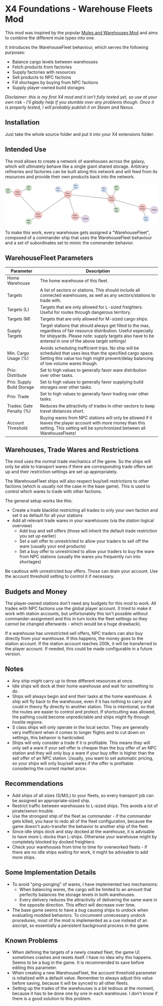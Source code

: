 # X4 Foundations - Warehouse Fleets Mod

This mod was inspired by the popular [Mules and Warehouses Mod](https://github.com/Misunderstood-Wookiee/Mules-and-Warehouses-Extended) and aims to combine the different mule types into one.

It introduces the WarehouseFleet behaviour, which serves the following purposes:
- Balance cargo levels between warehouses
- Fetch products from factories
- Supply factories with resources
- Sell products to NPC factions
- Fill shortages by buying from NPC factions
- Supply player-owned build storages

*Disclaimer: this is my first X4 mod and it isn't fully tested yet, so use at your own risk - I'll gladly help if you stumble over any problems though. Once it is properly tested, I will probably publish it on Steam and Nexus.*

## Installation

Just take the whole source folder and put it into your X4 extensions folder.

## Intended Use

The mod allows to create a network of warehouses across the galaxy, which will ultimately behave like a single giant shared storage. Arbitrary refineries and factories can be built along this network and will feed from its resources and provide their own products back into the network.

![Warehouse Setup](./WarehouseFleets.drawio.png "Warehouse Setup")

To make this work, every warehouse gets assigned a "WarehouseFleet", composed of a commander ship that uses the WarehouseFleet behaviour and a set of subordinates set to mimic the commander behavior.

## WarehouseFleet Parameters

| Parameter | Description |
| --- | --- |
| Home Warehouse | The home warehouse of this fleet. |
| Targets | A list of sectors or stations. This should include all connected warehouses, as well as any sectors/stations to trade with. |
| Targets (L) | Targets that are only allowed for L-sized freighters. Useful for routes through dangerous territory. |
| Targets (M) | Targets that are only allowed for M-sized cargo ships. |
| Supply Targets | Target stations that should always get filled to the max, regardless of fair resource distribution. Useful especially for shipyards. Please note: supply targets also have to be entered in one of the above target settings! |
| Min. Cargo Usage (%) | Avoids scheduling inefficient trips. No ship will be scheduled that uses less than the specified cargo space. Setting this value too high might prevent/delay balancing of low volume wares though. |
| Prio: Distribute | Set to high values to generally favor ware distribution over other tasks. |
| Prio: Supply Build Storage | Set to high values to generally favor supplying build storages over other tasks. |
| Prio: Trade  | Set to high values to generally favor trading over other tasks. |
| Trades: Gate Penalty (%) | Reduces the attractivity of trades in other sectors to keep travel distances short. |
| Account Threshold | Buying wares from NPC stations will only be allowed if it leaves the player account with more money than this setting. This setting will be synchronized between all WarehouseFleets! |

## Warehouses, Trade Wares and Restrictions

The mod uses the normal trade mechanics of the game. So the ships will only be able to transport wares if there are corresponding trade offers set up and their restriction settings are set up appropriately.

The WarehouseFleet ships will also respect buy/sell restrictions to other factions (which is usually not the case in the base game). This is used to control which wares to trade with other factions.

The general setup works like this:
- Create a trade blacklist restricting all trades to only your own faction and set it as default for all your stations
- Add all relevant trade wares in your warehouses (via the station logical overview)
  - Add buy and sell offers (those will inherit the default trade restriction you set up earlier)
  - Set a sell offer to unrestricted to allow your traders to sell off the ware (usually your end products)
  - Set a buy offer to unrestricted to allow your traders to buy the ware from NPC stations (usually the wares you frequently run into shortages)

Be cautious with unrestricted buy offers. Those can drain your account. Use the account threshold setting to control it if necessary.

## Budgets and Money

The player-owned stations don't need any budgets for this mod to work. All trades with NPC factions use the global player account. (I tried to make it work with station accounts, but unfortunately this isn't possible without commander-assignment and this in turn locks the fleet settings so they cannot be changed afterwards - which would be a huge drawback).

If a warehouse has unrestricted sell offers, NPC traders can also buy directly from your warehouse. If this happens, the money goes to the station account. If the station account reaches 200k, it will be transferred to the player account. If needed, this could be made configurable in a future version.

## Notes

- Any ship might carry up to three different resources at once.
- Idle ships will dock at their home warehouse and wait for something to do.
- Ships will always begin and end their tasks at the home warehouse. A ship will fly back to the warehouse, even if it has nothing to carry and could in theory fly directly to another station. This is intentional, so that the routes are easier to control and protect. If shortcutting was allowed, the pathing could become unpredictable and ships might fly through hostile regions.
- S class ships will only operate in the local sector. They are generally very inefficient when it comes to longer flights and to cut down on settings, this behavior is hardcoded.
- Ships will only consider a trade if it is profitable. This means they will only sell a ware if your sell offer is cheaper than the buy offer of an NPC station and they will only buy a ware if your buy offer is higher than the sell offer of an NPC station. Usually, you want to set automatic pricing, so your ships will only buy/sell wares if the offer is profitable considering the current market price.

## Recommendations

- Add ships of all sizes (S/M/L) to your fleets, so every transport job can be assigned an appropriate-sized ship.
- Restrict traffic between warehouses to L-sized ships. This avoids a lot of pirate/xenon trouble.
- Use the strongest ship of the fleet as commander - if the commander gets killed, you have to redo all of the fleet configuration, because the game doesn't auto-transfer the behavior to another ship of the fleet.
- Since idle ships dock and stay docked at the warehouse, it is advisable to have more L-docks than L-ships. Otherwise your warehouse might by completely blocked by docked freighters.
- Check your warehouses from time to time for overworked fleets - if there are no idle ships waiting for work, it might be advisable to add more ships.

## Some Implementation Details

- To avoid "ping-ponging" of wares, I have implemented two mechanisms:
  - When balancing wares, the cargo will be limited to an amount that perfectly balances the storage levels in both warehouses.
  - Every delivery reduces the attractivity of delivering the same ware in the opposite direction. This effect will decrease over time.
- The base game seems to have a bug causing ships to undock when evaluating modded behaviors. To circumvent unnecessary undock procedures, most of the mod is implemented as a cue instead of an aiscript, so essentially a persistent background process in the game.

## Known Problems

- When defining the targets of a newly created fleet, the game UI sometimes crashes and resets itself. I have no idea why this happens. Seems to be a bug in the game. It is recommended to save before editing this parameter.
- When creating a new WarehouseFleet, the account threshold parameter is initalized with a default value. Remember to always adjust this value before saving, because it will be synced to all other fleets.
- Setting up the trades of the warehouses is a bit tedious at the moment, because it has to be done one by one in each warehouse. I don't know if there is a good solution to this problem.
